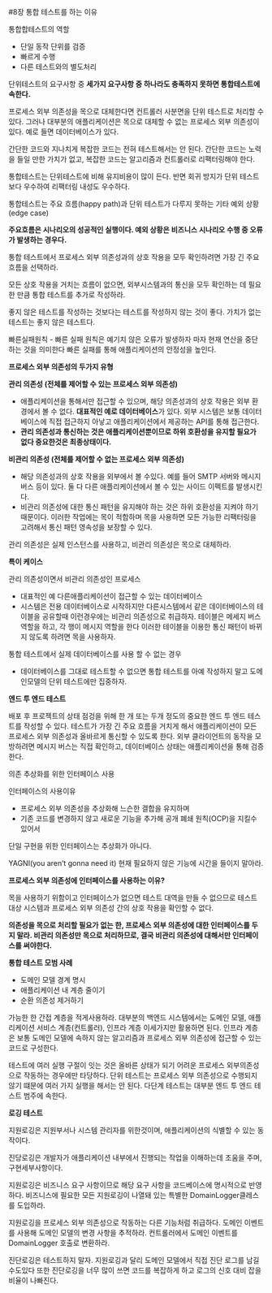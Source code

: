 #8장 통합 테스트를 하는 이유

통합합테스트의 역할

- 단일  동작 단위를 검증
- 빠르게 수행
- 다른 테스트와의 별도처리

단위테스트의 요구사항 중 **세가지 요구사항 중 하나라도 충족하지 못하면 통합테스트에 속한다.**

프로세스 외부 의존성을 목으로 대체한다면 컨트롤러 사분면을 단위 테스트로 처리할 수 있다. 그러나 대부분의 애플리케이션은 목으로 대체할 수 없는 프로세스 외부 의존성이 있다. 예로 들면 데이터베이스가 있다.

간단한 코드와 지나치게 복잡한 코드는 전혀 테스트해서는 안 된다. 간단한 코드는 노력을 들일 만한 가치가 없고, 복잡한 코드는 알고리즘과 컨트롤러로 리팩터링해야 한다.

통합테스트는 단위테스트에 비해 유지비용이 많이 든다. 반면 회귀 방지가 단위 테스트 보다 우수하여 리팩터링 내성도 우수하다.

통합테스트는 주요 흐름(happy path)과 단위 테스트가 다루지 못하는 기타 예외 상황(edge case)

**주요흐름은 시나리오의 성공적인 실행이다. 예외 상황은 비즈니스 시나리오 수행 중 오류가 발생하는 경우다.**

통합 테스트에서 프로세스 외부 의존성과의 상호 작용을 모두 확인하려면 가장 긴 주요 흐름을 선택하라.

모든 상호 작용을 거치는 흐름이 없으면, 외부시스템과의 통신을 모두 확인하는 데 필요한 만큼 통합 테스트를 추가로 작성하라.

좋지 않은 테스트를 작성하는 것보다는 테스트를 작성하지 않는 것이 좋다. 가치가 없는 테스트는 좋지 않은 테스트다.

빠른실패원칙 - 빠른 실패 원칙은 예기치 않은 오류가 발생하자 마자 현재 연산을 중단하는 것을 의미한다 빠른 실패를 통해 애플리케이션의 안정성을 높인다.

**프로세스 외부 의존성의 두가지 유형**

**관리 의존성 (전체를 제어할 수 있는 프로세스 외부 의존성)**

- 애플리케이션을 통해서만 접근할 수 있으며, 해당 의존성과의 상호 작용은 외부 환경에서 볼 수 없다. **대표적인 예로 데이터베이스**가 있다. 외부 시스템은 보통 데이터베이스에 직접 접근하지 아낳고 애플리케이션에서 제공하는 API를 통해 접근한다.
- **관리 의존성과 통신하는 것은 애플리케이션뿐이므로 하위 호환성을 유지할 필요가 없다 중요한것은 최종상태이다.**

**비관리 의존성 (전체를 제어할 수 없는 프로세스 외부 의존성)**

- 해당 의존성과의 상호 작용을 외부에서 볼 수있다. 예를 들어 SMTP 서버와 메시지 버스 등이 있다. 둘 다 다른 애플리케이션에서 볼 수 있는 사이드 이펙트를 발생시킨다.
- 비관리 의존성에 대한 통신 패턴을 유지해야 하는 것은 하위 호환성을 지켜야 하기 때문이다. 이러한 작업에는 목이 적합하며 목을 사용하면 모든 가능한 리팩터링을 고려해서 통신 패턴 영속성을 보장할 수 있다.

관리 의존성은 실제 인스턴스를 사용하고, 비관리 의존성은 목으로 대체하라.

**특이 케이스**

관리 의존성이면서 비관리 의존성인 프로세스

- 대표적인 예 다른애플리케이션이 접근할 수 있는 데이터베이스
- 시스템은 전용 데이터베이스로 시작하지만 다른시스템에서 같은 데이터베이스의 테이블을 공유할때 이런경우에는 비관리 의존성으로 취급하자. 테이블은 메세지 버스 역할을 하고, 각 행이 메시지 역할을 한다 이러한 테이블을 이용한 통신 패턴이 바뀌지 않도록 하려면 목을 사용하자.

통합 테스트에서 실제 데이터베이스를 사용 할 수 없는 경우

- 데이터베이스를 그대로 테스트할 수 없으면 통합 테스트를 아예 작성하지 말고 도메인모델의 단위 테스트에만 집중하자.

**엔드 투 엔드 테스트**

배포 후 프로젝트의 상태 점겅을 위해 한 개 또는 두개 정도의 중요한 엔드 투 엔드 테스트를 작성할 수 있다. 테스트가 가장 긴 주요 흐름을 거치게 해서 애플리케이션이 모든 프로세스 외부 의존성과 올바르게 통신할 수 있도록 한다. 외부 클라이언트의 동작을 모방하려면 메시지 버스는 직접 확인하고, 데이터베이스 상태는 애플리케이션을 통해 검증한다.

의존 추상화를 위한 인터페이스 사용

인터페이스의 사용이유

- 프로세스 외부 의존성을 추상화해 느슨한 결합을 유지하며
- 기존 코드를 변경하지 않고 새로운 기능을 추가해 공개 폐쇄 원칙(OCP)을 지킬수 있어서

단일 구현을 위한 인터페이스는 추상화가 아니다.

YAGNI(you aren’t gonna need it) 현재 필요하지 않은 기능에 시간을 들이지 말아라.

**프로세스 외부 의존성에 인터페이스를 사용하는 이유?**

목을 사용하기 위함이고 인터페이스가 없으면 테스트 대역을 만들 수 없으므로 테스트 대상 시스템과 프로세스 외부 의존성 간의 상호 작용을 확인할 수 없다.

**의존성을 목으로 처리할 필요가 없는 한, 프로세스 외부 의존성에 대한 인터페이스를 두지 말라. 비관리 의존성만 목으로 처리하므로, 결국 비관리 의존성에 대해서만 인터페이스를 써야한다.**

**통합 테스트 모범 사례**

- 도메인 모델 경계 명시
- 애플리케이션 내 계층 줄이기
- 순환 의존성 제거하기

가능한 한 간접 계층을 적게사용하라. 대부분의 백엔드 시스템에서는 도메인 모델, 애플리케이션 서비스 계층(컨트롤러), 인프라 계층 이세가지만 활용하면 된다. 인프라 계층은 보통 도메인 모델에 속하지 않는 알고리즘과 프로세스 외부 의존성에 접근할 수 있는 코드로 구성한다.

테스트에 여러 실행 구절이 잇는 것은 올바른 상태가 되기 어려운 프로세스 외부의존성으로 작동하는 경우에만 타당하다. 단위 테스트는 프로세스 외부 의존성으로 수행되지 않기 떄문에 여러 가지 실행을 해서는 안 된다. 다단계 테스트는 대부분 엔드 투 엔드 테스트 범주에 속한다.

**로깅 테스트**

지원로깅은 지원부서나 시스템 관리자를 위한것이며, 애플리케이션의 식별할 수 있는 동작이다.

진당로깅은 개발자가 애플리케이션 내부에서 진행되는 작업을 이해하는데 조움을 주며, 구현세부사항이다.

지원로깅은 비즈니스 요구 사항이므로 해당 요구 사항을 코드베이스에 명시적으로 반영하다. 비즈니스에 필요한 모든 지원로깅이 나열돼 있는 특별한 DomainLogger클레스를 도입하라.

지원로깅을 프로세스 외부 의존성으로 작동하는 다른 기능처럼 취급하다. 도메인 이벤트를 사용해 도메인 모델의 변경 사항을 추적하라. 컨트롤러에서 도메인 이벤트를 DomainLogger 호출로 변환하라.

진단로깅은 테스트하지 말자. 지원로깅과 달리 도메인 모델에서 직접 진단 로그를 남길수도있다 또한 진단로깅을 너무 많이 쓰면 코드를 복잡하게 하고 로그의 신호 대비 잡을 비율이 나빠진다.